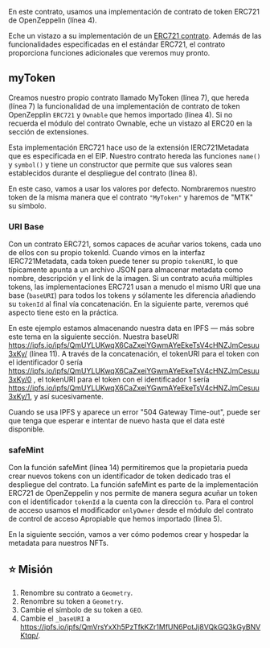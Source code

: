 En este contrato, usamos una implementación de contrato de token ERC721 de OpenZeppelin (línea 4).

Eche un vistazo a su implementación de un <a href="https://github.com/OpenZeppelin/openzeppelin-contracts/blob/master/contracts/token/ERC721/ERC721.sol" target="_blank">ERC721 contrato</a>. Además de las funcionalidades especificadas en el estándar ERC721, el contrato proporciona funciones adicionales que veremos muy pronto. 

## myToken 
Creamos nuestro propio contrato llamado MyToken (línea 7), que hereda (línea 7) la funcionalidad de una implementación de contrato de token OpenZepplin `ERC721` y `Ownable` que hemos importado (línea 4). Si no recuerda el módulo del contrato Ownable, eche un vistazo al ERC20 en la sección de extensiones. 

Esta implementación ERC721 hace uso de la extensión IERC721Metadata que es especificada en el EIP. Nuestro contrato hereda las funciones `name()` y `symbol()` y tiene un constructor que permite que sus valores sean establecidos durante el despliegue del contrato (línea 8).

En este caso, vamos a usar los valores por defecto. Nombraremos nuestro token de la misma manera que el contrato `"MyToken"` y haremos de "MTK" su símbolo. 

### URI Base
Con un contrato ERC721, somos capaces de acuñar varios tokens, cada uno de ellos con su propio tokenId. Cuando vimos en la interfaz IERC721Metadata, cada token puede tener su propio `tokenURI`, lo que típicamente apunta a un archivo JSON para almacenar metadata como nombre, descripción y el link de la imagen. 
Si un contrato acuña múltiples tokens, las implementaciones ERC721 usan a menudo el mismo URI que una base (`baseURI`) para todos los tokens y sólamente les diferencia añadiendo su `tokenId` al final vía concatenación. En la siguiente parte, veremos qué aspecto tiene esto en la práctica. 

En este ejemplo estamos almacenando nuestra data en  IPFS — más sobre este tema en la siguiente sección. Nuestra baseURI <a href="https://ipfs.io/ipfs/QmUYLUKwqX6CaZxeiYGwmAYeEkeTsV4cHNZJmCesuu3xKy/" target="_blank">https://ipfs.io/ipfs/QmUYLUKwqX6CaZxeiYGwmAYeEkeTsV4cHNZJmCesuu3xKy/</a> (línea 11).
A través de la concatenación, el tokenURI para el token con el identificador 0 sería  <a href="https://ipfs.io/ipfs/QmUYLUKwqX6CaZxeiYGwmAYeEkeTsV4cHNZJmCesuu3xKy/0" target="_blank">https://ipfs.io/ipfs/QmUYLUKwqX6CaZxeiYGwmAYeEkeTsV4cHNZJmCesuu3xKy/0</a> , el  tokenURI para el token con el identificador  1 sería <a href="https://ipfs.io/ipfs/QmUYLUKwqX6CaZxeiYGwmAYeEkeTsV4cHNZJmCesuu3xKy/1" target="_blank">https://ipfs.io/ipfs/QmUYLUKwqX6CaZxeiYGwmAYeEkeTsV4cHNZJmCesuu3xKy/1</a>, y así sucesivamente.

Cuando se usa IPFS y aparece un error "504 Gateway Time-out", puede ser que tenga que esperar e intentar de nuevo hasta que el data esté disponible. 

### safeMint
Con la función safeMint (línea 14) permitiremos que la propietaria pueda crear nuevos tokens con un identificador de token dedicado tras el despliegue del contrato. 
La función  safeMint es parte de la implementación ERC721 de OpenZeppelin y nos permite de manera segura acuñar un token con el identificador `tokenId` a la cuenta con la dirección `to`.
Para el control de acceso usamos el modificador  `onlyOwner` desde el módulo del contrato de control de acceso Apropiable que hemos importado (línea 5).

En la siguiente sección, vamos a ver cómo podemos crear y hospedar la metadata para nuestros NFTs. 

## ⭐️ Misión
1. Renombre su contrato a `Geometry`.
2. Renombre su token a  `Geometry`.
3. Cambie el símbolo de su token a `GEO`.
4. Cambie el `_baseURI` a <a href="https://ipfs.io/ipfs/QmVrsYxXh5PzTfkKZr1MfUN6PotJj8VQkGQ3kGyBNVKtqp/" target="_blank">https://ipfs.io/ipfs/QmVrsYxXh5PzTfkKZr1MfUN6PotJj8VQkGQ3kGyBNVKtqp/</a>.

